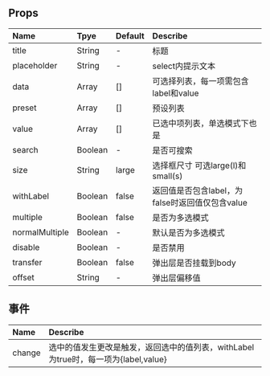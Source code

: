 ## Props

| Name           | Tpye    | Default | Describe                        |
|:---------------|:--------|:--------|:--------------------------------|
| title          | String  | -       | 标题                              |
| placeholder    | String  | -       | select内提示文本                     |
| data           | Array   | []      | 可选择列表，每一项需包含label和value         |
| preset         | Array   | []      | 预设列表                            |
| value          | Array   | []      | 已选中项列表，单选模式下也是                  |
| search         | Boolean | -       | 是否可搜索                           |
| size           | String  | large   | 选择框尺寸 可选large(l)和small(s)       |
| withLabel      | Boolean | false   | 返回值是否包含label，为false时返回值仅包含value |
| multiple       | Boolean | false   | 是否为多选模式                         |
| normalMultiple | Boolean | -       | 默认是否为多选模式                       |
| disable        | Boolean | -       | 是否禁用                            |
| transfer       | Boolean | false   | 弹出层是否挂载到body                    |
| offset         | String  | -       | 弹出层偏移值                          |

## 事件

| Name   | Describe                                               |
|:-------|:-------------------------------------------------------|
| change | 选中的值发生更改是触发，返回选中的值列表，withLabel为true时，每一项为{label,value} |

